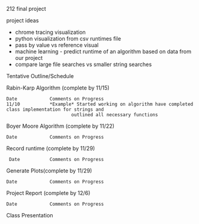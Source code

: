 212 final project

project ideas

- chrome tracing visualization
- python visualization from csv runtimes file
- pass by value vs reference visual
- machine learning - predict runtime of an algorithm based on data from our project
- compare large file searches vs smaller string searches


Tentative Outline/Schedule

Rabin-Karp Algorithm (complete by 11/15)
    
    Date			Comments on Progress
    11/10			*Example* Started working on algorithm have completed class implementation for strings and 
                            outlined all necessary functions 
Boyer Moore Algorithm (complete by 11/22)
    
    Date			Comments on Progress
    
Record runtime (complete by 11/29)
     
     Date			Comments on Progress
    
Generate Plots(complete by 11/29)
    
    Date			Comments on Progress
    
Project Report (complete by 12/6)
		
    Date			Comments on Progress
    
Class Presentation

